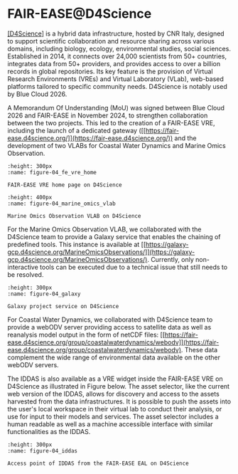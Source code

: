 # FAIR-EASE@D4Science

[[D4Science]](https://www.d4science.org/) is a hybrid data
infrastructure, hosted by CNR Italy, designed to support scientific
collaboration and resource sharing across various domains, including
biology, ecology, environmental studies, social sciences. Established in
2014, it connects over 24,000 scientists from 50+ countries, integrates
data from 50+ providers, and provides access to over a billion records
in global repositories. Its key feature is the provision of Virtual
Research Environments (VREs) and Virtual Laboratory (VLab), web-based
platforms tailored to specific community needs. D4Science is notably
used by Blue Cloud 2026.

A Memorandum Of Understanding (MoU) was signed between Blue Cloud 2026
and FAIR-EASE in November 2024, to strengthen collaboration between the
two projects. This led to the creation of a FAIR-EASE VRE, including the
launch of a dedicated gateway
([[https://fair-ease.d4science.org/]](https://fair-ease.d4science.org/))
and the development of two VLABs for Coastal Water Dynamics and Marine
Omics Observation.


```{figure} 04_fe_vre_home.png
:height: 300px
:name: figure-04_fe_vre_home

FAIR-EASE VRE home page on D4Science
```

```{figure} 04_marine_omics_vlab.png
:height: 400px
:name: figure-04_marine_omics_vlab

Marine Omics Observation VLAB on D4Science
```

For the Marine Omics Observation VLAB, we collaborated with the
D4Science team to provide a Galaxy service that enables the chaining of
predefined tools. This instance is available at
[[https://galaxy-gcp.d4science.org/MarineOmicsObservations/]](https://galaxy-gcp.d4science.org/MarineOmicsObservations/).
Currently, only non-interactive tools can be executed due to a technical
issue that still needs to be resolved.

```{figure} 04_galaxy.png
:height: 300px
:name: figure-04_galaxy

Galaxy project service on D4Science
```

For Coastal Water Dynamics, we collaborated with D4Science team to
provide a webODV server providing access to satellite data as well as
reanalysis model output in the form of netCDF files:
[[https://fair-ease.d4science.org/group/coastalwaterdynamics/webodv]](https://fair-ease.d4science.org/group/coastalwaterdynamics/webodv).
These data complement the wide range of environmental data available on
the other webODV servers.

The IDDAS is also available as a VRE widget inside the FAIR-EASE VRE on
D4Science as illustrated in Figure below. The asset selector, like the
current web version of the IDDAS, allows for discovery and access to the
assets harvested from the data infrastructures. It is possible to push
the assets into the user's local workspace in their virtual lab to
conduct their analysis, or use for input to their models and services.
The asset selector includes a human readable as well as a machine
accessible interface with similar functionalities as the IDDAS.


```{figure} 04_iddas.png
:height: 300px
:name: figure-04_iddas

Access point of IDDAS from the FAIR-EASE EAL on D4Science
```